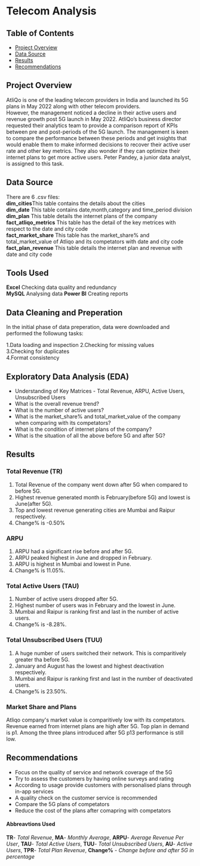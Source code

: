 # Telecom Analysis 
## Table of Contents 
- [Project Overview](#project-overview)
- [Data Source](#data-source)
- [Results](#results)
- [Recommendations](#recommendations)
  

## Project Overview
AtliQo is one of the leading telecom providers in India and launched its 5G plans in May 2022 along with other telecom providers.  
However, the management noticed a decline in their active users and revenue growth post 5G launch in May 2022. AtliQo’s business director requested their analytics team to provide a comparison report of KPIs between pre and post-periods of the 5G launch. The management is keen to compare the performance between these periods and get insights that would enable them to make informed decisions to recover their active user rate and other key metrics. They also wonder if they can optimize their internet plans to get more active users.  Peter Pandey, a junior data analyst, is assigned to this task.  
## Data Source  
There are 6 .csv files:  
**dim_cities**This table contains the details about the cities  
**dim_date** This table contains date,month,category and time_period division  
**dim_plan** This table details the internet plans of the company  
**fact_atliqo_metrics**  This table has the detail of the key metrices with respect to the date and city code  
**fact_market_share**  This table has the market_share% and total_market_value of Atliqo and its competators with date and city code  
**fact_plan_revenue**  This table details the internet plan and revenue with date and city code  
## Tools Used  
**Excel** Checking data quality and redundancy  
**MySQL** Analysing data 
**Power BI** Creating reports  
## Data Cleaning and Preperation  
In the initial phase of data preperation, data were downloaded and performed the followung tasks:  
  
  1.Data loading and inspection
  2.Checking for missing values  
  3.Checking for duplicates  
  4.Format consistency   
## Exploratory Data Analysis (EDA) 
  - Understanding of Key Matrices - Total Revenue, ARPU, Active Users, Unsubscribed Users
  - What is the overall revenue trend?
  - What is the number of active users?
  - What is the market_share% and total_market_value of the company when comparing with its competators?
  - What is the condition of internet plans of the company?
  - What is the situation of all the above before 5G and after 5G?
## Results  
### Total Revenue (TR)  
1. Total Revenue of the company went down after 5G when compared to before 5G.
2. Highest revenue generated month is February(before 5G) and lowest is June(after 5G).
3. Top and lowest revenue generating cities are Mumbai and Raipur respectively.
4. Change% is -0.50%

### ARPU  
1. ARPU had a significant rise before and after 5G.
2. ARPU peaked highest in June and dropped in February.
3. ARPU is highest in Mumbai and lowest in Pune.
4. Change% is 11.05%.

### Total Active Users (TAU)  
1. Number of active users dropped after 5G.
2. Highest number of users was in February and the lowest in June.
3. Mumbai and Raipur is ranking first and last in the number of active users.
4. Change% is -8.28%.

### Total Unsubscribed Users (TUU)  
1. A huge number of users switched their network. This is comparitively greater tha before 5G.
2. January and August has the lowest and highest deactivation respectively.
3. Mumbai and Raipur  is ranking first and last in the number of deactivated users.
4. Change% is 23.50%.

### Market Share and Plans  
Atliqo company's market value is comparitively low with its competators.  
Revenue earned from internet plans are high after 5G. Top plan in demand is p1. Among the three plans introduced after 5G p13 performance is still low.  

## Recommendations 
- Focus on the quality of service and network coverage of the 5G
- Try to assess the customers by having online surveys and rating
- According to usage provide customers with personalised plans through in-app services
- A quality check on the customer service is recommended
- Compare the 5G plans of competators
- Reduce the cost of the plans after comapring with competators

#### Abbreavtions Used  
**TR**- *Total Revenue*,
**MA**- *Monthly Average*,
**ARPU**- *Average Revenue Per User*,
**TAU**- *Total Active Users*,
**TUU**- *Total Unsubscribed Users*,
**AU**- *Active Users*,
**TPR**- *Total Plan Revenue*,
**Change%** - *Change before and after 5G in percentage*

  


